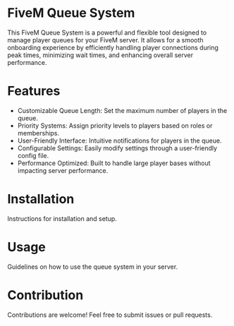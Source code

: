 # FiveM Queue System

This FiveM Queue System is a powerful and flexible tool designed to manage player queues for your FiveM server. It allows for a smooth onboarding experience by efficiently handling player connections during peak times, minimizing wait times, and enhancing overall server performance.

# Features
- Customizable Queue Length: Set the maximum number of players in the queue.
- Priority Systems: Assign priority levels to players based on roles or memberships.
- User-Friendly Interface: Intuitive notifications for players in the queue.
- Configurable Settings: Easily modify settings through a user-friendly config file.
- Performance Optimized: Built to handle large player bases without impacting server performance.

# Installation
Instructions for installation and setup.

# Usage
Guidelines on how to use the queue system in your server.

# Contribution
Contributions are welcome! Feel free to submit issues or pull requests.
